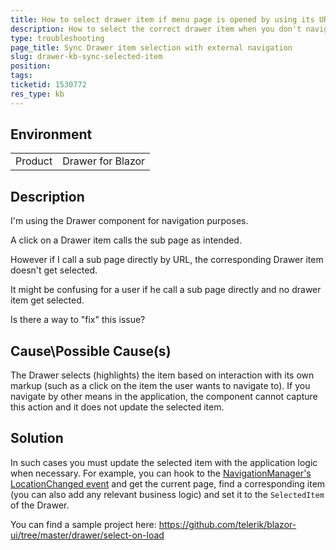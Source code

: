 ```yaml
---
title: How to select drawer item if menu page is opened by using its URL
description: How to select the correct drawer item when you don't navigate with the drawer
type: troubleshooting
page_title: Sync Drawer item selection with external navigation
slug: drawer-kb-sync-selected-item
position: 
tags: 
ticketid: 1530772
res_type: kb
---
```


## Environment
<table>
	<tbody>
		<tr>
			<td>Product</td>
			<td>Drawer for Blazor</td>
		</tr>
	</tbody>
</table>


## Description
I'm using the Drawer component for navigation purposes.

A click on a Drawer item calls the sub page as intended.

However if I call a sub page directly by URL, the corresponding Drawer item doesn't get selected.

It might be confusing for a user if he call a sub page directly and no drawer item get selected.

Is there a way to "fix" this issue?

## Cause\Possible Cause(s)
The Drawer selects (highlights) the item based on interaction with its own markup (such as a click on the item the user wants to navigate to). If you navigate by other means in the application, the component cannot capture this action and it does not update the selected item.

## Solution
In such cases you must update the selected item with the application logic when necessary. For example, you can hook to the [NavigationManager's LocationChanged event](https://docs.microsoft.com/en-us/aspnet/core/blazor/fundamentals/routing?view=aspnetcore-5.0#uri-and-navigation-state-helpers-1) and get the current page, find a corresponding item (you can also add any relevant business logic) and set it to the `SelectedItem` of the Drawer.

You can find a sample project here: https://github.com/telerik/blazor-ui/tree/master/drawer/select-on-load
